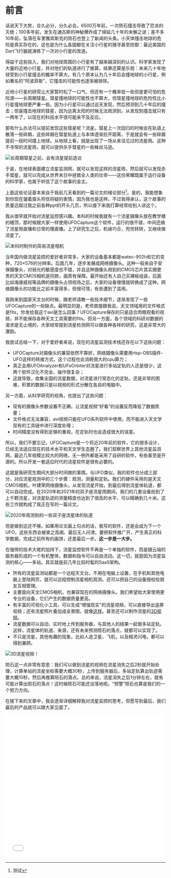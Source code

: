 # 前言

话说天下大势，合久必分，分久必合。6500万年前，一次陨石撞击导致了恐龙的灭绝；100多年前，发生在通古斯的神秘爆炸成了绵延几十年的未解之谜；差不多10年前，坠落在车里雅宾斯克的陨石也登上了新闻的头条。小天体撞击地球的危险是真实存在的，这也是为什么各国都在关注小行星的搜寻甚至防御：最近美国的Dart飞行器就演练了一次对小行星的改道。

得益于这些投入，我们对地球周围的小行星有了越来越深刻的认识。科学家发现了大量的近地小行星，并对他们的轨道进行了推算。结果还算是乐观：未来几十年地球受到小行星撞击的概率不算大。有几个原本认为几十年后会撞地球的小行星，例如著名的“阿波菲斯”，它撞击的可能性也逐渐被排除。

近地小行星的研究让大家暂时松了一口气，但还有一个概率低一些但是更可怕的危险源——长周期彗星。彗星撞地球的可能性也不算大，但彗星撞地球的危险性比小行星撞地球更严重一些。因为小行星可以通过巡天发现，然后预测到几十年后的撞击；但是撞击地球的彗星，因为远离太阳的时候无法观测到，从发现到撞击就只有一两年了，以现在的科技水平很可能来不及反应。

那有什么办法可以提前发现这些彗星呢？流星。彗星上一次回归的时候会在轨道上散落一些碎屑，这些碎屑在彗星轨道上与本体逐渐拉开距离，于是就会有一些碎屑提前一段时间撞上地球。从地球上看，就是出现了一场从来没见过的流星雨。这种不寻常的流星雨，就可以提供杀手彗星的一些蛛丝马迹。

![长周期彗星之前，会有流星提前造访](image/20220930032603.png)  

于是，在地球表面建立流星监测网，就可以发现这样的流星雨，然后就可以发现杀手彗星，就可以完成从世界末日中拯救全人类的壮举——这份荣耀既属于运行设备的科学家，也属于听信了这个故事的金主。

上面这些论证基本来自于我前几天看到的一篇论文的绪论部分[^1]。是的，我能想象到你现在皱着眉头将信将疑的表情，因为我也是这样。不过我得承认，这个故事的质量远超过我之前各种ppt的开头几页，所以接下来我打算经常给别人讲这个。

我从很早就开始对流星监控感兴趣。本科的时候我就有一个流星摄像头放在教学楼的楼顶，那时候跟大家一样使用UFOCapture这个软件，运行的很不错，中间还搞了流星雨直播和日常的慢直播。上了研究生之后，机缘巧合，兜兜转转，又继续做流星了。

![本科时制作的简易流星相机](image/20220930091843.png)  

当年国内做流星监控的爱好者非常多，大家的设备基本都是watec-902h和它的变种，720×576的分辨率。后面几年，逐步发展成网络摄像头。这种一般来自于安保摄像头，对弱光的敏感度也不错，并且这种摄像头用到的CMOS芯片其实跟更贵的天文CMOS相机是同款，画质有保障。最开始还有人自己买裸板组装，后面比如海康威视等品牌的摄像头占领视场之后，大家的设备慢慢就转换成了这种。网络摄像头的功能比之前丰富得多，但很可惜，有些遭到了滥用。

我刚来到国家天文台的时候，跟老师请教一些技术细节，逐渐发现了一些UFOCapture的一些缺点。最明显的是，老师直接跟我说，天文领域用的文件格式是fits，你发给我这个avi是怎么回事？UFOCapture保存的只是适合肉眼观看的视频，并不能保存各种天文工具需要的fits。但另一方面，各个领域的科研对数据的渴求是无止境的，大家经常提到流星检测网可以做各种各样的研究，这是非常大的激励。

我尝试总结一下，对于爱好者来说，现在的流星监测技术栈还存在以下这些问题：

* UFOCapture对摄像头的兼容依然不算好，网络摄像头需要用rtsp-OBS插件-UFO这样的转接方式，这个过程也会消耗很大的cpu算力；
* 真正会用UFOAnalyzer和UFoOrbiter对流星进行多站定轨的人还是很少，这两个软件汉化不完全、操作很复杂；
* 这就导致，收集全国的流星数据，对流星进行常态化的定轨，还是非常的困难，积累的数据只是以视频的形式分散在各自的电脑中。

另一方面，从科学研究的视角，也提出了这些问题：

* 现有的摄像头参数设置不正确，让流星视频“好看”的设置反而降低了数据质量；
* 文件格式无法兼容，avi视频只能在UFO系列软件中使用，而不能进入天文学现有的工具链中进行深度处理；
* 时间精度没有得到足够的重视，在定轨时也会造成很大的误差。

所以，我们不要忘记，UFOCapture是一个将近20年前的软件，它的很多设计，已经无法适应现在的技术水平和天文学生态圈了。我们观察世界上其他流星监测网，最近几年规模比较大的网络，无一例外都是采用了自研的软件，有些甚至是开源的。所以开发一套适应时代的流星软件是很有必要的。

这就是我研究生期间大部分时间做的事情。与UFO类似，我的软件也分成三部分，对应流星观测中的三个步骤：观测，测量和定轨。我们的硬件采用的是天文CMOS相机，叶建荣网络摄像头，从发现流星开始，到最后得到流星体轨道，都可以自动完成。在2020年和2021年的双子座流星雨期间，我们的几套设备拍到了上千颗流星，对流星轨迹的测量精度也达到了很高的水平，可以精确到几十米。这些工作就构成了我正在写的一篇论文。

![2020年观测到的一些双子座流星体的轨道](image/20220930092033.png)  

但是做到这还不够。如果用论文画上句点的话，我写的软件，还是会成为下一个UFO，这些东西会被束之高阁、最后无人问津。要把软件推广开，产生真正的科学数据，完成之前所有的画饼，还差最后一步。**这一步是一大步。**

在强悍的技术大佬的加持下，流星监控软件不再是一个单独的软件，而是跟云端的服务器形成的一个有机整体，数据和指令可以自由流动。这一切，就是因为流星监测的核心——多站。其实就是前几年比较时髦的SaaS架构。

* 所有的流星监测站都是一个远程天文台。不用在电脑上设置，在手机和其他电脑上登陆网页，就可以远程控制流星相机观测。还可以把自己的设备授权给朋友互相管理。
* 主要面向天文CMOS相机，也兼容现在的网络摄像头。我们希望给大家使用更专业的设备，它们产生的数据质量更高。
* 有丰富的可视化小工具，可以生成“增强现实”的流星视频，可以直接导出竖屏视频；还有流星照片叠加成全景图，就像[这样](http://demo.meteoroid.fit/pano/album.html)。甚至还可以制作流星的[3D视频](https://www.bilibili.com/video/BV1QP4y177V2)。
* 流星数据可以自动、实时地上传到服务器，与其他人的结果一起做多站定轨。这样，流星体的轨道、来源，还有未来预测陨石的落点，就都可以实现了。
* 不只是流星，其他有趣的现象，比如人造卫星、飞机，以及精灵闪电，都可以得到兼顾。

![3D流星视频！](image/20220930092202.png)  

陨石这一点非常有意思：我们可以做到流星的视频在流星消失之后2秒就开始处理，计算单站的流星坐标需要大概30秒，上传到服务器后，多站定轨算出轨迹需要大概10秒，然后再推算陨石的落点。总的来说，流星消失之后1分钟左右，就有可能计算出陨石的落点！这时候陨石可能还没落地呢。“预警”陨石也算是我们的一个努力方向。

在接下来的文章中，我会逐渐详细解释我对流星监控的思考，但愿写到最后，我们最后的产品就可以跟大家见面了。

<iframe src="//player.bilibili.com/player.html?aid=856138716&bvid=BV19V4y1J7sa&cid=779800466&page=1" scrolling="no" border="0" frameborder="no" framespacing="0" allowfullscreen="true" width="100%" height="450px"> </iframe>

[^1]:测试